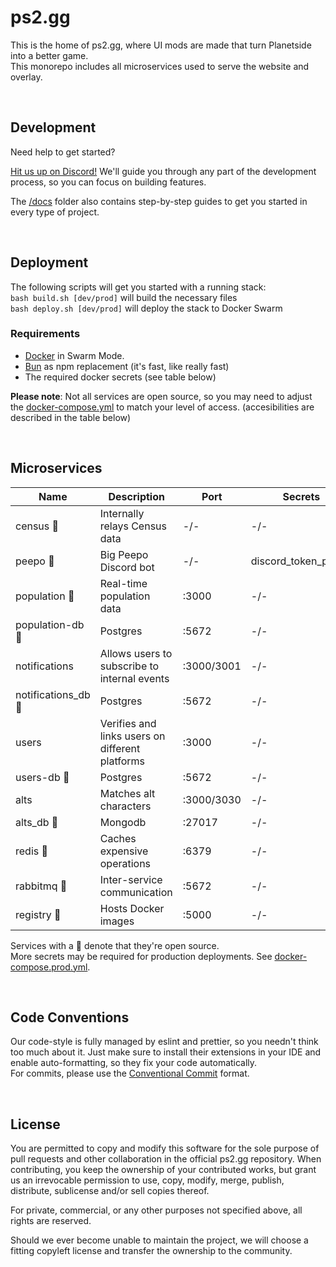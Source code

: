 # ps2.gg

This is the home of ps2.gg, where UI mods are made that turn Planetside into a better game.<br>
This monorepo includes all microservices used to serve the website and overlay.

<br>

## Development

Need help to get started?

[Hit us up on Discord!](https://discord.gg/8MvTaUQM2E) We'll guide you through any part of the development process, so you can focus on building features.
<br>

The [/docs](/docs) folder also contains step-by-step guides to get you started in every type of project.

<br>

## Deployment

The following scripts will get you started with a running stack:
<br>
`bash build.sh [dev/prod]` will build the necessary files
<br>
`bash deploy.sh [dev/prod]` will deploy the stack to Docker Swarm
<br>

### Requirements

- [Docker](https://www.docker.com/) in Swarm Mode.
- [Bun](https://bun.sh/docs/cli/install) as npm replacement (it's fast, like really fast)
- The required docker secrets (see table below)
  <br>

**Please note**: Not all services are open source, so you may need to adjust the [docker-compose.yml](/docker/compose/out/docker-compose.dev.yml) to match your level of access. (accesibilities are described in the table below)

<br>

## Microservices

| Name                | Description                                     | Port       | Secrets             |
| ------------------- | ----------------------------------------------- | ---------- | ------------------- |
| census 🔹           | Internally relays Census data                   | -/-        | -/-                 |
| peepo 🔹            | Big Peepo Discord bot                           | -/-        | discord_token_peepo |
| population 🔹       | Real-time population data                       | :3000      | -/-                 |
| population-db 🔹    | Postgres                                        | :5672      | -/-                 |
| notifications       | Allows users to subscribe to internal events    | :3000/3001 | -/-                 |
| notifications_db 🔹 | Postgres                                        | :5672      | -/-                 |
| users               | Verifies and links users on different platforms | :3000      | -/-                 |
| users-db 🔹         | Postgres                                        | :5672      | -/-                 |
| alts                | Matches alt characters                          | :3000/3030 | -/-                 |
| alts_db 🔹          | Mongodb                                         | :27017     | -/-                 |
| redis 🔹            | Caches expensive operations                     | :6379      | -/-                 |
| rabbitmq 🔹         | Inter-service communication                     | :5672      | -/-                 |
| registry 🔹         | Hosts Docker images                             | :5000      | -/-                 |

Services with a 🔹 denote that they're open source.<br>
More secrets may be required for production deployments. See [docker-compose.prod.yml](/docker/compose/out/docker-compose.prod.yml).

<br>

## Code Conventions

Our code-style is fully managed by eslint and prettier, so you needn't think too much about it. Just make sure to install their extensions in your IDE and enable auto-formatting, so they fix your code automatically.
<br>
For commits, please use the [Conventional Commit](https://www.conventionalcommits.org/en/v1.0.0/) format.

<br>

## License

You are permitted to copy and modify this software for the sole purpose of pull requests and other collaboration in the official ps2.gg repository. When contributing, you keep the ownership of your contributed works, but grant us an irrevocable permission to use, copy, modify, merge, publish, distribute, sublicense and/or sell copies thereof.

For private, commercial, or any other purposes not specified above, all rights are reserved.

Should we ever become unable to maintain the project, we will choose a fitting copyleft license and transfer the ownership to the community.
